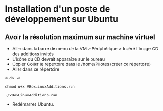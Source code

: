Installation d'un poste de développement sur Ubuntu
==

Avoir la résolution maximum sur machine virtuel
--
- Aller dans la barre de menu de la VM > Périphérique > Inséré l'image CD des additions invités
- L'icône du CD devrait apparaître sur le bureau
- Copier Coller le répertoire dans le /home/Pilotes (créer ce répertoire)
- Aller dans ce répertoire
<pre><code>sudo -s</code></pre>
<pre><code>chmod u+x VBoxLinuxAdditions.run</code></pre>
<pre><code>./VBoxLinuxAdditions.run</code></pre>
- Redémarrez Ubuntu.




